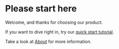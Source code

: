 # Please start here

Welcome, and thanks for choosing our product.

If you want to dive right in, try our [quick start tutorial](./). 

Take a look at [About](/about.md) for more information.
